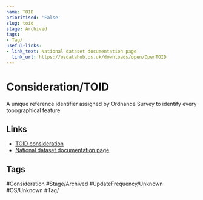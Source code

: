 ```yaml
---
name: TOID
prioritised: 'False'
slug: toid
stage: Archived
tags:
- Tag/
useful-links:
- link_text: National dataset documentation page
  link_url: https://osdatahub.os.uk/downloads/open/OpenTOID
---
```


# Consideration/TOID

A unique reference identifier assigned by Ordnance Survey to identify every topographical feature 

## Links

* [TOID consideration](https://design.planning.data.gov.uk/planning-consideration/toid)
* [National dataset documentation page](https://osdatahub.os.uk/downloads/open/OpenTOID)

## Tags

#Consideration #Stage/Archived #UpdateFrequency/Unknown #OS/Unknown #Tag/